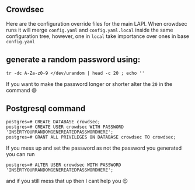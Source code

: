 ## Crowdsec

Here are the configuration override files for the main LAPI. When crowdsec runs it will merge `config.yaml` and `config.yaml.local` inside the same configuration tree, however, one in `local` take importance over ones in base `config.yaml`

## generate a random password using:
```
tr -dc A-Za-z0-9 </dev/urandom | head -c 20 ; echo ''
```
If you want to make the password longer or shorter alter the `20` in the command :smile:

## Postgresql command

```
postgres=# CREATE DATABASE crowdsec;
postgres=# CREATE USER crowdsec WITH PASSWORD 'INSERTYOURRANDOMGENEREATEDPASSWORDHERE';
postgres=# GRANT ALL PRIVILEGES ON DATABASE crowdsec TO crowdsec;
```

If you mess up and set the password as not the password you generated you can run
```
postgres=# ALTER USER crowdsec WITH PASSWORD 'INSERTYOURRANDOMGENEREATEDPASSWORDHERE';
```

and if you still mess that up then I cant help you :wink: